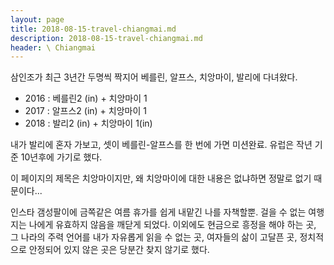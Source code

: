```yaml
---
layout: page
title: 2018-08-15-travel-chiangmai.md
description: 2018-08-15-travel-chiangmai.md
header: \ Chiangmai
---
```



삼인조가 최근 3년간 두명씩 짝지어 베를린, 알프스, 치앙마이, 발리에 다녀왔다. 

* 2016 : 베를린2 (in) + 치앙마이 1
* 2017 : 알프스2 (in) + 치앙마이 1 
* 2018 : 발리2 (in) + 치앙마이 1(in)


내가 발리에 혼자 가보고, 셋이 베를린-알프스를 한 번에 가면 미션완료. 유럽은 작년 기준 10년후에 가기로 했다. 




이 페이지의 제목은 치앙마이지만, 왜 치앙마이에 대한 내용은 없냐하면 정말로 없기 때문이다...


인스타 갬성팔이에 금쪽같은 여름 휴가를 쉽게 내맡긴 나를 자책할뿐. 걸을 수 없는 여행지는 나에게 유효하지 않음을 깨닫게 되었다. 이외에도 현금으로 흥정을 해야 하는 곳, 그 나라의 주력 언어를 내가 자유롭게 읽을 수 없는 곳, 여자들의 삶이 고달픈 곳, 정치적으로 안정되어 있지 않은 곳은 당분간 찾지 않기로 했다. 
